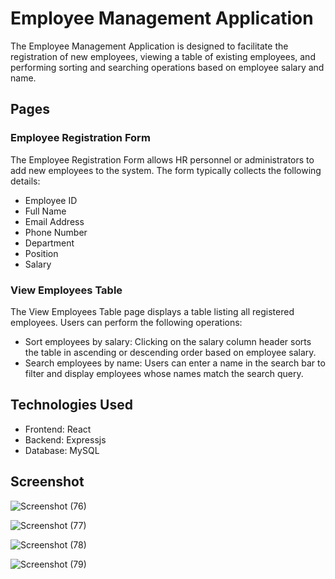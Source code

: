 # Employee Management Application

The Employee Management Application is designed to facilitate the registration of new employees, viewing a table of existing employees, and performing sorting and searching operations based on employee salary and name.

## Pages

### Employee Registration Form

The Employee Registration Form allows HR personnel or administrators to add new employees to the system. The form typically collects the following details:

- Employee ID
- Full Name
- Email Address
- Phone Number
- Department
- Position
- Salary

### View Employees Table

The View Employees Table page displays a table listing all registered employees. Users can perform the following operations:

- Sort employees by salary: Clicking on the salary column header sorts the table in ascending or descending order based on employee salary.
- Search employees by name: Users can enter a name in the search bar to filter and display employees whose names match the search query.

## Technologies Used

- Frontend: React
- Backend: Expressjs
- Database: MySQL

## Screenshot

![Screenshot (76)](https://github.com/Subhikshni/employee-registration/assets/99553204/62ab26c5-82d1-47e1-8b84-12b52a902f5c)




![Screenshot (77)](https://github.com/Subhikshni/employee-registration/assets/99553204/ad956e01-4b88-4b03-9881-44ddf25ff390)




![Screenshot (78)](https://github.com/Subhikshni/employee-registration/assets/99553204/d0dae73b-fb27-4888-a088-8379ae64098b)




![Screenshot (79)](https://github.com/Subhikshni/employee-registration/assets/99553204/c6fd2e39-5cc3-4321-a3cf-232394ffffd2)








